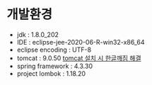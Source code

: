 # 개발환경
- jdk : 1.8.0_202
- IDE : eclipse-jee-2020-06-R-win32-x86_64
- eclipse encoding : UTF-8
- tomcat : 9.0.50
 [tomcat 설치 시 한글깨짐 해결](https://sjkim-dev.tistory.com/9)
- spring framework : 4.3.30
- project lombok : 1.18.20
